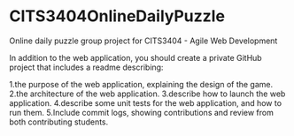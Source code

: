 # CITS3404OnlineDailyPuzzle
Online daily puzzle group project for CITS3404 - Agile Web Development

In addition to the web application, you should create a private GitHub project that includes a readme describing:

1.the purpose of the web application, explaining the design of the game.
2.the architecture of the web application.
3.describe how to launch the web application.
4.describe some unit tests for the web application, and how to run them.
5.Include commit logs, showing contributions and review from both contributing students.
